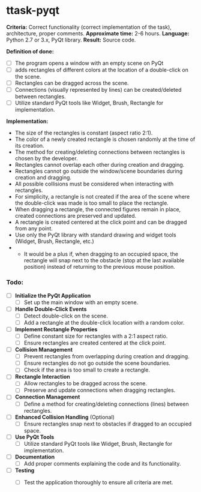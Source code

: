 # ttask-pyqt
<!--
Критерии: корректная работа (правильность реализации задания), архитектура, грамотные комментарии.
Приблизительное время: 2-6 ч.
Язык: Python 2.7 или 3.x, библиотека PyQt
Результат: исходный код.


Формулировка:
- Разработать программу, которая открывает окно с пустой сценой на PyQT и по двойному нажатию на сцену добавляет прямоугольники разного цвета в то место, где было произведено двойное нажатие. 
- Прямоугольники можно перетаскивать по сцене. 
- Между прямоугольниками можно создавать/удалять связь (визуально - линия).


Реализация:
- Размер прямоугольников константен (отношение сторон 2:1).
- Цвет создаваемого прямоугольника выбирается случайным образом в момент его создания.
- Выбор способа создания/удаления связи между прямоугольниками осуществляется разработчиком.
- Прямоугольники не могут перекрывать друг друга при создании и перетаскивании.
- Прямоугольники не могут выходить за границы окна/сцены при создании и перетаскивании.
- При взаимодействии с прямоугольником учитываются все возможные коллизии.
- Для упрощения, прямоугольник не создается, если область на сцене, по которой произведен двойной клик, слишком мала для размещения в ней прямоугольника.
- При перетаскивании прямоугольника связанные с ним фигуры остаются на месте, созданные связи сохраняются и обновляются.
- Прямоугольник создаётся с центром в точке клика, перетаскивается за любое место.
- Обойтись только библиотекой PyQT со стадартными инструментами для рисования и виджетов (Widget, Brush, Rectangle и т. п.)
- * Будет плюсом, если при перетаскивании на занятое место прямоугольник будет вставать вплотную к препятствию (упираться в коллизию  на последнем доступном месте), а не возвращаться на прежнюю позицию мыши.

-->

**Criteria:** Correct functionality (correct implementation of the task), architecture, proper comments.
**Approximate time:** 2-6 hours.
**Language:** Python 2.7 or 3.x, PyQt library.
**Result:** Source code.

**Definition of done:**
- [ ] The program opens a window with an empty scene on PyQt 
- [ ] adds rectangles of different colors at the location of a double-click on the scene.
- [ ] Rectangles can be dragged across the scene.
- [ ] Connections (visually represented by lines) can be created/deleted between rectangles.
- [ ] Utilize standard PyQt tools like Widget, Brush, Rectangle for implementation.

**Implementation:**
- The size of the rectangles is constant (aspect ratio 2:1).
- The color of a newly created rectangle is chosen randomly at the time of its creation.
- The method for creating/deleting connections between rectangles is chosen by the developer.
- Rectangles cannot overlap each other during creation and dragging.
- Rectangles cannot go outside the window/scene boundaries during creation and dragging.
- All possible collisions must be considered when interacting with rectangles.
- For simplicity, a rectangle is not created if the area of the scene where the double-click was made is too small to place the rectangle.
- When dragging a rectangle, the connected figures remain in place, created connections are preserved and updated.
- A rectangle is created centered at the click point and can be dragged from any point.
- Use only the PyQt library with standard drawing and widget tools (Widget, Brush, Rectangle, etc.)
- * It would be a plus if, when dragging to an occupied space, the rectangle will snap next to the obstacle (stop at the last available position) instead of returning to the previous mouse position.





### Todo:

- [ ] **Initialize the PyQt Application**
  - [ ] Set up the main window with an empty scene.
  
- [ ] **Handle Double-Click Events**
  - [ ] Detect double-click on the scene.
  - [ ] Add a rectangle at the double-click location with a random color.
  
- [ ] **Implement Rectangle Properties**
  - [ ] Define constant size for rectangles with a 2:1 aspect ratio.
  - [ ] Ensure rectangles are created centered at the click point.
  
- [ ] **Collision Management**
  - [ ] Prevent rectangles from overlapping during creation and dragging.
  - [ ] Ensure rectangles do not go outside the scene boundaries.
  - [ ] Check if the area is too small to create a rectangle.

- [ ] **Rectangle Interaction**
  - [ ] Allow rectangles to be dragged across the scene.
  - [ ] Preserve and update connections when dragging rectangles.
  
- [ ] **Connection Management**
  - [ ] Define a method for creating/deleting connections (lines) between rectangles.

- [ ] **Enhanced Collision Handling** (Optional)
  - [ ] Ensure rectangles snap next to obstacles if dragged to an occupied space.
  
- [ ] **Use PyQt Tools**
  - [ ] Utilize standard PyQt tools like Widget, Brush, Rectangle for implementation.

- [ ] **Documentation**
  - [ ] Add proper comments explaining the code and its functionality.

- [ ] **Testing**
  - [ ] Test the application thoroughly to ensure all criteria are met.


